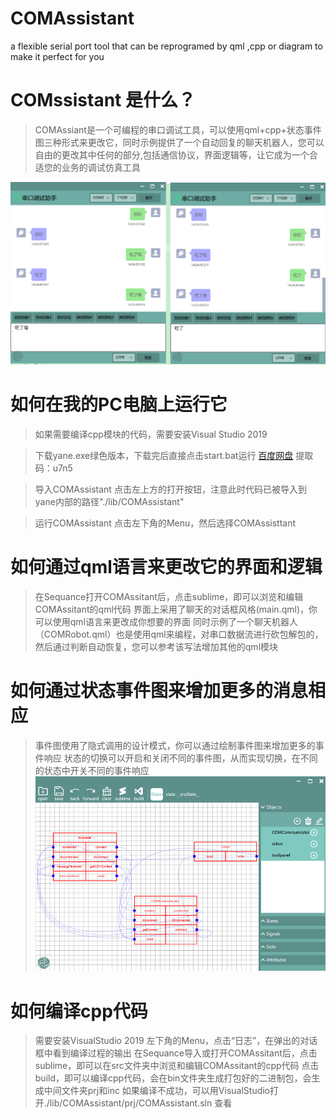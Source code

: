 # COMAssistant
 a flexible serial port tool that can be reprogramed by qml ,cpp or diagram to make it perfect for you

# COMssistant 是什么？
>COMAssiant是一个可编程的串口调试工具，可以使用qml+cpp+状态事件图三种形式来更改它，同时示例提供了一个自动回复的聊天机器人，您可以自由的更改其中任何的部分,包括通信协议，界面逻辑等，让它成为一个合适您的业务的调试仿真工具

![图片](https://github.com/yaneJam/COMAssistant/raw/main/image/Chat.png)

# 如何在我的PC电脑上运行它
>如果需要编译cpp模块的代码，需要安装Visual Studio 2019

>下载yane.exe绿色版本，下载完后直接点击start.bat运行
[百度网盘](https://pan.baidu.com/s/1zNYYaz9_2bpl-U5ZKHxraA )
提取码：u7n5

>导入COMAssistant
点击左上方的打开按钮，注意此时代码已被导入到yane内部的路径"./lib/COMAssistant"

>运行COMAssistant
点击左下角的Menu，然后选择COMAssisttant

# 如何通过qml语言来更改它的界面和逻辑
>在Sequance打开COMAssitant后，点击sublime，即可以浏览和编辑COMAssitant的qml代码
>界面上采用了聊天的对话框风格(main.qml)，你可以使用qml语言来更改成你想要的界面
同时示例了一个聊天机器人（COMRobot.qml）也是使用qml来编程，对串口数据流进行砍包解包的，然后通过判断自动恢复，您可以参考该写法增加其他的qml模块


# 如何通过状态事件图来增加更多的消息相应
>事件图使用了隐式调用的设计模式，你可以通过绘制事件图来增加更多的事件响应
>状态的切换可以开启和关闭不同的事件图，从而实现切换，在不同的状态中开关不同的事件响应
![图片](https://github.com/yaneJam/COMAssistant/raw/main/image/Sequence.png)


# 如何编译cpp代码
>需要安装VisualStudio 2019
>左下角的Menu，点击“日志”，在弹出的对话框中看到编译过程的输出
>在Sequance导入或打开COMAssitant后，点击sublime，即可以在src文件夹中浏览和编辑COMAssitant的cpp代码
>点击build，即可以编译cpp代码，会在bin文件夹生成打包好的二进制包，会生成中间文件夹prj和inc
>如果编译不成功，可以用VisualStudio打开./lib/COMAssistant/prj/COMAssistant.sln 查看
